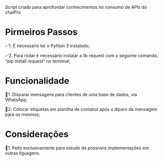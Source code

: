Script criado para aprofundar conhecimentos no consumo de APIs do chatPro

# Pirmeiros Passos
✅1. É necessário ter o Pyhton 3 instalado;

✅2.  Para rodar é necessário instalar a lib request com o seguinte comando, "pip install request" no terminal;

# Funcionalidade
🚀1. Disparar mensagens para clientes de uma base de dados, via WhatsApp;

🚀2. Colocar etiquetas em planilha de contatos após o diparo da mensagem para os mesmos;

# Considerações
🎈1. Feito exclusivamente para estudo de possiveis implementações em outras liguagens.
